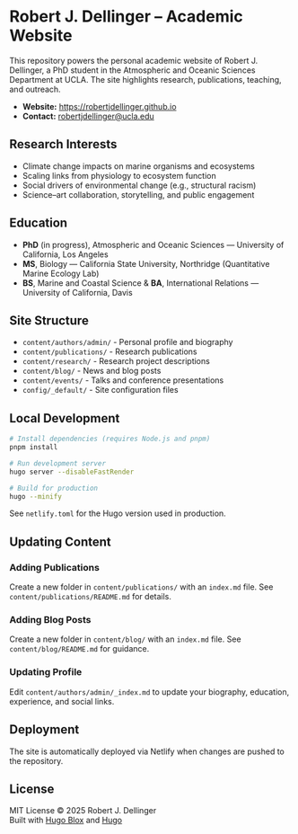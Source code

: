 # Robert J. Dellinger – Academic Website

This repository powers the personal academic website of Robert J. Dellinger, a PhD student in the Atmospheric and Oceanic Sciences Department at UCLA. The site highlights research, publications, teaching, and outreach.

- **Website:** https://robertjdellinger.github.io
- **Contact:** robertjdellinger@ucla.edu

## Research Interests

- Climate change impacts on marine organisms and ecosystems
- Scaling links from physiology to ecosystem function
- Social drivers of environmental change (e.g., structural racism)
- Science–art collaboration, storytelling, and public engagement

## Education

- **PhD** (in progress), Atmospheric and Oceanic Sciences — University of California, Los Angeles
- **MS**, Biology — California State University, Northridge (Quantitative Marine Ecology Lab)
- **BS**, Marine and Coastal Science & **BA**, International Relations — University of California, Davis

## Site Structure

- `content/authors/admin/` - Personal profile and biography
- `content/publications/` - Research publications
- `content/research/` - Research project descriptions
- `content/blog/` - News and blog posts
- `content/events/` - Talks and conference presentations
- `config/_default/` - Site configuration files

## Local Development

```bash
# Install dependencies (requires Node.js and pnpm)
pnpm install

# Run development server
hugo server --disableFastRender

# Build for production
hugo --minify
```

See `netlify.toml` for the Hugo version used in production.

## Updating Content

### Adding Publications
Create a new folder in `content/publications/` with an `index.md` file. See `content/publications/README.md` for details.

### Adding Blog Posts
Create a new folder in `content/blog/` with an `index.md` file. See `content/blog/README.md` for guidance.

### Updating Profile
Edit `content/authors/admin/_index.md` to update your biography, education, experience, and social links.

## Deployment

The site is automatically deployed via Netlify when changes are pushed to the repository.

## License

MIT License © 2025 Robert J. Dellinger  
Built with [Hugo Blox](https://hugoblox.com) and [Hugo](https://gohugo.io)
